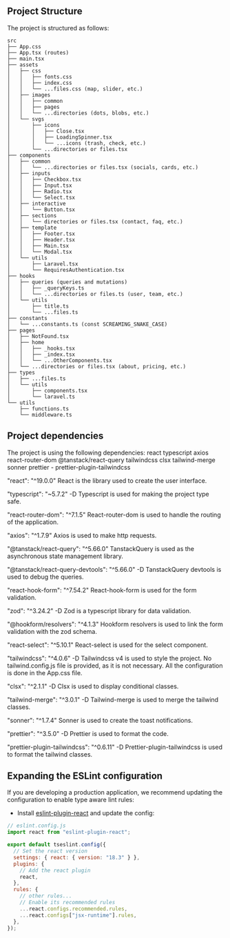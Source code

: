 ## Project Structure

The project is structured as follows:

```
src
├── App.css
├── App.tsx (routes)
├── main.tsx
├── assets
│   ├── css
│   │   ├── fonts.css
│   │   ├── index.css
│   │   └── ...files.css (map, slider, etc.)
│   ├── images
│   │   ├── common
│   │   ├── pages
│   │   └── ...directories (dots, blobs, etc.)
│   └── svgs
│       ├── icons
│       │   ├── Close.tsx
│       │   ├── LoadingSpinner.tsx
│       │   └── ...icons (trash, check, etc.)
│       └── ...directories or files.tsx
├── components
│   ├── common
│   │   └── ...directories or files.tsx (socials, cards, etc.)
│   ├── inputs
│   │   ├── Checkbox.tsx
│   │   ├── Input.tsx
│   │   ├── Radio.tsx
│   │   └── Select.tsx
│   ├── interactive
│   │   └── Button.tsx
│   ├── sections
│   │   └── directories or files.tsx (contact, faq, etc.)
│   ├── template
│   │   ├── Footer.tsx
│   │   ├── Header.tsx
│   │   ├── Main.tsx
│   │   └── Modal.tsx
│   └── utils
│       ├── Laravel.tsx
│       └── RequiresAuthentication.tsx
├── hooks
│   ├── queries (queries and mutations)
│   │   ├── _queryKeys.ts
│   │   └── ...directories or files.ts (user, team, etc.)
│   └── utils
│       ├── title.ts
│       └── ...files.ts
├── constants
│   └── ...constants.ts (const SCREAMING_SNAKE_CASE)
├── pages
│   ├── NotFound.tsx
│   ├── home
│   │   ├── _hooks.tsx
│   │   ├── _index.tsx
│   │   └── ...OtherComponents.tsx
│   └── ...directories or files.tsx (about, pricing, etc.)
├── types
│   ├── ...files.ts
│   └── utils
│       ├── components.tsx
│       └── laravel.ts
└── utils
    ├── functions.ts
    └── middleware.ts
```

## Project dependencies

The project is using the following dependencies:
react
typescript
axios
react-router-dom
@tanstack/react-query
tailwindcss
clsx
tailwind-merge
sonner
prettier - prettier-plugin-tailwindcss

"react": "^19.0.0"
React is the library used to create the user interface.

"typescript": "~5.7.2" -D
Typescript is used for making the project type safe.

"react-router-dom": "^7.1.5"
React-router-dom is used to handle the routing of the application.

"axios": "^1.7.9"
Axios is used to make http requests.

"@tanstack/react-query": "^5.66.0"
TanstackQuery is used as the asynchronous state management library.

"@tanstack/react-query-devtools": "^5.66.0" -D
TanstackQuery devtools is used to debug the queries.

"react-hook-form": "^7.54.2"
React-hook-form is used for the form validation.

"zod": "^3.24.2" -D
Zod is a typescript library for data validation.

"@hookform/resolvers": "^4.1.3"
Hookform resolvers is used to link the form validation with the zod schema.

"react-select": "^5.10.1"
React-select is used for the select component.

"tailwindcss": "^4.0.6" -D
Tailwindcss v4 is used to style the project. No tailwind.config.js file is provided, as it is not necessary. All the configuration is done in the App.css file.

"clsx": "^2.1.1" -D
Clsx is used to display conditional classes.

"tailwind-merge": "^3.0.1" -D
Tailwind-merge is used to merge the tailwind classes.

"sonner": "^1.7.4"
Sonner is used to create the toast notifications.

"prettier": "^3.5.0" -D
Prettier is used to format the code.

"prettier-plugin-tailwindcss": "^0.6.11" -D
Prettier-plugin-tailwindcss is used to format the tailwind classes.

## Expanding the ESLint configuration

If you are developing a production application, we recommend updating the configuration to enable type aware lint rules:

- Install [eslint-plugin-react](https://github.com/jsx-eslint/eslint-plugin-react) and update the config:

```js
// eslint.config.js
import react from "eslint-plugin-react";

export default tseslint.config({
  // Set the react version
  settings: { react: { version: "18.3" } },
  plugins: {
    // Add the react plugin
    react,
  },
  rules: {
    // other rules...
    // Enable its recommended rules
    ...react.configs.recommended.rules,
    ...react.configs["jsx-runtime"].rules,
  },
});
```
